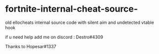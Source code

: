 # fortnite-internal-cheat-source-

old ellocheats internal source code with silent aim and undetected vtable hook 

if u need help add me on discord : Destro#4309

Thanks to Hopesar#1337 
